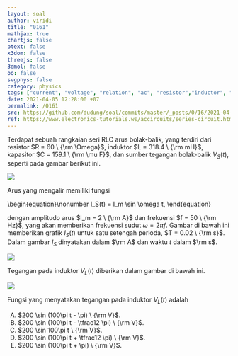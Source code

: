 ```yaml
---
layout: soal
author: viridi
title: "0161"
mathjax: true
chartjs: false
ptext: false
x3dom: false
threejs: false
3dmol: false
oo: false
svgphys: false
category: physics
tags: ["current", "voltage", "relation", "ac", "resistor","inductor", "capacitor", "impedance", "reactance", "resistance", "fi1202", "2020-1"]
date: 2021-04-05 12:28:00 +07
permalink: /0161
src: https://github.com/dudung/soal/commits/master/_posts/0/16/2021-04-05-ac-circuit-rlc-voltage-inductor.md
ref: https://www.electronics-tutorials.ws/accircuits/series-circuit.html
---
```

Terdapat sebuah rangkaian seri RLC arus bolak-balik, yang terdiri dari resistor $R = 60 \ {\rm \Omega}$, induktor $L = 318.4 \ {\rm mH}$, kapasitor $C = 159.1 \ {\rm \mu F}$, dan sumber tegangan bolak-balik $V_S(t)$, seperti pada gambar berikut ini.

![]({{site.baseurl}}/assets/img/0/16/0160.png)

Arus yang mengalir memiliki fungsi

\begin{equation}\nonumber
I_S(t) = I_m \sin \omega t,
\end{equation}

dengan amplitudo arus $I_m = 2 \ {\rm A}$ dan frekuensi $f = 50 \ {\rm Hz}$, yang akan memberikan frekuensi sudut $\omega = 2 \pi f$. Gambar di bawah ini memberikan grafik $I_S(t)$ untuk satu setengah perioda, $T = 0.02 \ {\rm s}$. Dalam gambar $I_S$ dinyatakan dalam $\rm A$ dan waktu $t$ dalam $\rm s$.

![]({{site.baseurl}}/assets/img/0/16/0160a.png)

Tegangan pada induktor $V_L(t)$ diberikan dalam gambar di bawah ini.

![]({{site.baseurl}}/assets/img/0/16/0161.png)

Fungsi yang menyatakan tegangan pada induktor $V_L(t)$ adalah

<ol type="A">
<li>$200 \sin (100\pi t - \pi) \ {\rm V}$.
<li>$200 \sin (100\pi t - \tfrac12 \pi) \ {\rm V}$.
<li>$200 \sin 100\pi t \ {\rm V}$.
<li>$200 \sin (100\pi t + \tfrac12 \pi) \ {\rm V}$.
<li>$200 \sin (100\pi t + \pi) \ {\rm V}$.
